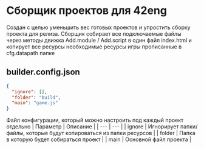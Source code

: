 # Сборщик проектов для 42eng

Создан с целью уменьшить вес готовых проектов и упростить сборку проекта для релиза. Сборщик собирает все подключаемые файлы через методы движка Add.module / Add.script в один файл index.html и копирует все ресурсы необходимые ресурсы игры прописанные в cfg.datapath папке

## builder.config.json
```json
{
  "ignore": [],
  "folder": "build",
  "main": "game.js"
}
```

Файл конфигурации, который можно настроить под каждый проект отдельно
| Параметр | Описание |
| --- | --- |
| ignore | Игнорирует папки/файлы, которые будут копироваться из папки ресурсов |
| folder | Папка в которую будет собираться проект |
| main | Основной файл проекта |

